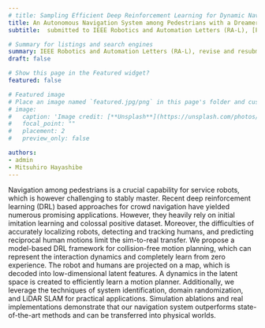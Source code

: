 ```yaml
---
# title: Sampling Efficient Deep Reinforcement Learning for Dynamic Navigation with Raw Laser Scans
title: An Autonomous Navigation System among Pedestrians with a Dreamer based Motion Planner
subtitle:  submitted to IEEE Robotics and Automation Letters (RA-L), [Paper video](https://youtu.be/RVfYF8jYBsQ).

# Summary for listings and search engines
summary: IEEE Robotics and Automation Letters (RA-L), revise and resubmit.
draft: false

# Show this page in the Featured widget?
featured: false

# Featured image
# Place an image named `featured.jpg/png` in this page's folder and customize its options here.
# image:
#   caption: 'Image credit: [**Unsplash**](https://unsplash.com/photos/CpkOjOcXdUY)'
#   focal_point: ""
#   placement: 2
#   preview_only: false

authors:
- admin
- Mitsuhiro Hayashibe
---
```


Navigation among pedestrians is a crucial capability for service robots, which is however challenging to stably master. Recent deep reinforcement learning (DRL) based approaches for crowd navigation have yielded numerous promising applications. However, they heavily rely on initial imitation learning and colossal positive dataset. Moreover, the difficulties of accurately localizing robots, detecting and tracking humans, and predicting reciprocal human motions limit the sim-to-real transfer. We propose a model-based DRL framework for collision-free motion planning, which can represent the interaction dynamics and completely learn from zero experience. The robot and humans are projected on a map, which is decoded into low-dimensional latent features. A dynamics in the latent space is created to efficiently learn a motion planner. Additionally, we leverage the techniques of system identification, domain randomization, and LiDAR SLAM for practical applications. Simulation ablations and real implementations demonstrate that our navigation system outperforms state-of-the-art methods and can be transferred into physical worlds.
